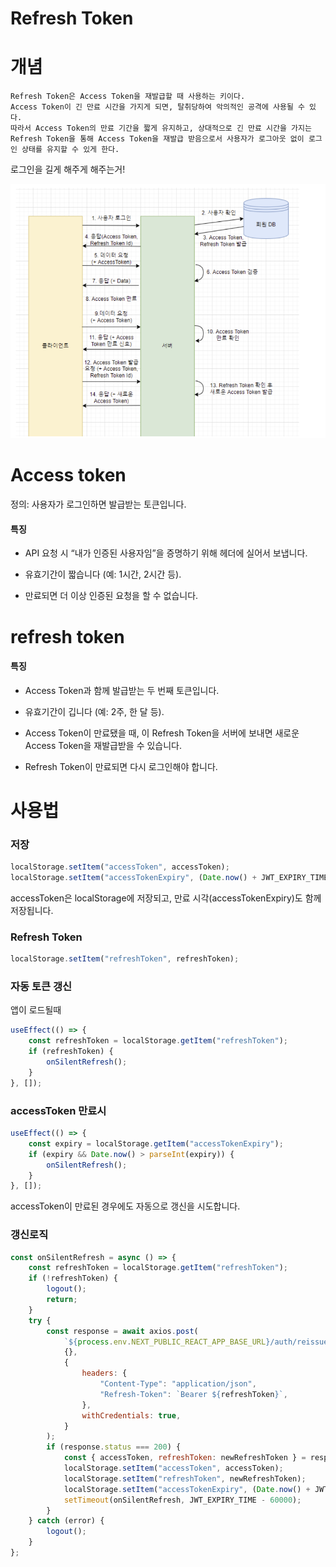 # Refresh Token 


# 개념

    Refresh Token은 Access Token을 재발급할 때 사용하는 키이다. 
    Access Token이 긴 만료 시간을 가지게 되면, 탈취당하여 악의적인 공격에 사용될 수 있다. 
    따라서 Access Token의 만료 기간을 짧게 유지하고, 상대적으로 긴 만료 시간을 가지는 Refresh Token을 통해 Access Token을 재발급 받음으로서 사용자가 로그아웃 없이 로그인 상태를 유지할 수 있게 한다.

로그인을 길게 해주게 해주는거!

![alt text](image-4.png)


# Access token


정의: 사용자가 로그인하면 발급받는 토큰입니다.


#### 특징
+ API 요청 시 “내가 인증된 사용자임”을 증명하기 위해 헤더에 실어서 보냅니다.

+ 유효기간이 짧습니다 (예: 1시간, 2시간 등).

+ 만료되면 더 이상 인증된 요청을 할 수 없습니다.

# refresh token

#### 특징

+ Access Token과 함께 발급받는 두 번째 토큰입니다.

+ 유효기간이 깁니다 (예: 2주, 한 달 등).

+ Access Token이 만료됐을 때, 이 Refresh Token을 서버에 보내면 새로운 Access Token을 재발급받을 수 있습니다.

+ Refresh Token이 만료되면 다시 로그인해야 합니다.

# 사용법


### 저장

```javascript
localStorage.setItem("accessToken", accessToken);
localStorage.setItem("accessTokenExpiry", (Date.now() + JWT_EXPIRY_TIME).toString());

```
accessToken은 localStorage에 저장되고,
 만료 시각(accessTokenExpiry)도 함께 저장됩니다.

### Refresh Token 

```javascript
localStorage.setItem("refreshToken", refreshToken);

```
### 자동 토큰 갱신

앱이 로드될때


```javascript
useEffect(() => {
    const refreshToken = localStorage.getItem("refreshToken");
    if (refreshToken) {
        onSilentRefresh();
    }
}, []);
```

### accessToken 만료시


```javascript
useEffect(() => {
    const expiry = localStorage.getItem("accessTokenExpiry");
    if (expiry && Date.now() > parseInt(expiry)) {
        onSilentRefresh();
    }
}, []);
```

accessToken이 만료된 경우에도 자동으로 갱신을 시도합니다.

### 갱신로직

```javascript
const onSilentRefresh = async () => {
    const refreshToken = localStorage.getItem("refreshToken");
    if (!refreshToken) {
        logout();
        return;
    }
    try {
        const response = await axios.post(
            `${process.env.NEXT_PUBLIC_REACT_APP_BASE_URL}/auth/reissue`,
            {},
            {
                headers: {
                    "Content-Type": "application/json",
                    "Refresh-Token": `Bearer ${refreshToken}`,
                },
                withCredentials: true,
            }
        );
        if (response.status === 200) {
            const { accessToken, refreshToken: newRefreshToken } = response.data;
            localStorage.setItem("accessToken", accessToken);
            localStorage.setItem("refreshToken", newRefreshToken);
            localStorage.setItem("accessTokenExpiry", (Date.now() + JWT_EXPIRY_TIME).toString());
            setTimeout(onSilentRefresh, JWT_EXPIRY_TIME - 60000);
        }
    } catch (error) {
        logout();
    }
};

```
